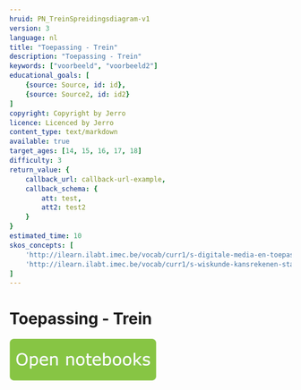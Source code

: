 ```yaml
---
hruid: PN_TreinSpreidingsdiagram-v1
version: 3
language: nl
title: "Toepassing - Trein"
description: "Toepassing - Trein"
keywords: ["voorbeeld", "voorbeeld2"]
educational_goals: [
    {source: Source, id: id}, 
    {source: Source2, id: id2}
]
copyright: Copyright by Jerro
licence: Licenced by Jerro
content_type: text/markdown
available: true
target_ages: [14, 15, 16, 17, 18]
difficulty: 3
return_value: {
    callback_url: callback-url-example,
    callback_schema: {
        att: test,
        att2: test2
    }
}
estimated_time: 10
skos_concepts: [
    'http://ilearn.ilabt.imec.be/vocab/curr1/s-digitale-media-en-toepassingen', 
    'http://ilearn.ilabt.imec.be/vocab/curr1/s-wiskunde-kansrekenen-statistiek'
]
---
```

# Toepassing - Trein

[![](embed/Knop.png "Knop")](https://kiks.ilabt.imec.be/jupyterhub/?id=0205 "Notebooks Trein")


